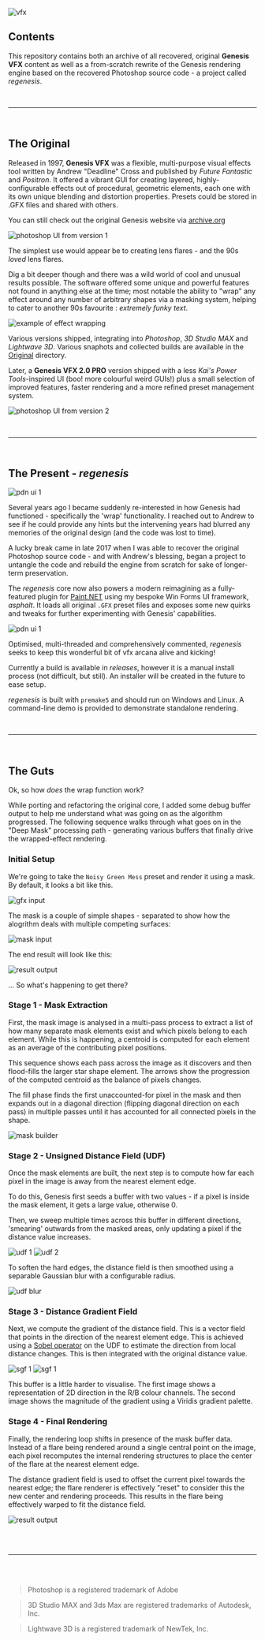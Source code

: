![vfx](Images/vfx_title.jpg)

## Contents

This repository contains both an archive of all recovered, original **Genesis VFX** content as well as a from-scratch rewrite of the Genesis rendering engine based on the recovered Photoshop source code - a project called _regenesis_.

<br><hr><br>

## The Original

Released in 1997, **Genesis VFX** was a flexible, multi-purpose visual effects tool written by Andrew "Deadline" Cross and published by _Future Fantastic_ and _Positron_. It offered a vibrant GUI for creating layered, highly-configurable effects out of procedural, geometric elements, each one with its own unique blending and distortion properties. Presets could be stored in .GFX files and shared with others.

You can still check out the original Genesis website via [archive.org](http://web.archive.org/web/19970607235000/http://www.max3d.com/~deadline/Genesis/Index.html)

![photoshop UI from version 1](Images/ui_photoshop_v1.png)

The simplest use would appear be to creating lens flares - and the 90s *loved* lens flares.

 Dig a bit deeper though and there was a wild world of cool and unusual results possible. The software offered some unique and powerful features not found in anything else at the time; most notable the ability to "wrap" any effect around any number of arbitrary shapes via a masking system, helping to cater to another 90s favourite : *extremely funky text*.

![example of effect wrapping](Images/vfx_example.jpg)

Various versions shipped, integrating into _Photoshop_, _3D Studio MAX_ and _Lightwave 3D_. Various snaphots and collected builds are available in the [Original](/Original) directory.



Later, a **Genesis VFX 2.0 PRO** version shipped with a less *Kai's Power Tools*-inspired UI (boo! more colourful weird GUIs!) plus a small selection of improved features, faster rendering and a more refined preset management system.

![photoshop UI from version 2](Images/ui_photoshop_v2s.png)

<br><hr><br>

## The Present - *regenesis*

![pdn ui 1](Images/logo_test3.jpg)

Several years ago I became suddenly re-interested in how Genesis had functioned - specifically the 'wrap' functionality. I reached out to Andrew to see if he could provide any hints but the intervening years had blurred any memories of the original design (and the code was lost to time).

A lucky break came in late 2017 when I was able to recover the original Photoshop source code - and with Andrew's blessing, began a project to untangle the code and rebuild the engine from scratch for sake of longer-term preservation.

The _regenesis_ core now also powers a modern reimagining as a fully-featured plugin for [Paint.NET](https://www.getpaint.net/) using my bespoke Win Forms UI framework, _asphalt_. It loads all original `.GFX` preset files and exposes some new quirks and tweaks for further experimenting with Genesis' capabilities. 

![pdn ui 1](Images/ui_pdn1.jpg)

Optimised, multi-threaded and comprehensively commented, _regenesis_ seeks to keep this wonderful bit of vfx arcana alive and kicking!

Currently a build is available in *releases*, however it is a manual install process (not difficult, but still). An installer will be created in the future to ease setup.

*regenesis* is built with `premake5` and should run on Windows and Linux. A command-line demo is provided to demonstrate standalone rendering.

<br><hr><br>

## The Guts

Ok, so how *does* the wrap function work?

While porting and refactoring the original core, I added some debug buffer output to help me understand what was going on as the algorithm progressed. The following sequence walks through what goes on in the "Deep Mask" processing path - generating various buffers that finally drive the wrapped-effect rendering.

### **Initial Setup**

We're going to take the `Noisy Green Mess` preset and render it using a mask. By default, it looks a bit like this. 

![gfx input](Images/Algorithm/input_gfx.png)

The mask is a couple of simple shapes - separated to show how the alogrithm deals with multiple competing surfaces:

![mask input](Images/Algorithm/mask_star.png)

The end result will look like this:

![result output](Images/Algorithm/demo_result.png)

... So what's happening to get there?

### **Stage 1 - Mask Extraction**

First, the mask image is analysed in a multi-pass process to extract a list of how many separate mask elements exist and which pixels belong to each element. While this is happening, a centroid is computed for each element as an average of the contributing pixel positions.

This sequence shows each pass across the image as it discovers and then flood-fills the larger star shape element. The arrows show the progression of the computed centroid as the balance of pixels changes.

The fill phase finds the first unaccounted-for pixel in the mask and then expands out in a diagonal direction (flipping diagonal direction on each pass) in multiple passes until it has accounted for all connected pixels in the shape.

![mask builder](Images/Algorithm/mask_builder.gif)

### **Stage 2 - Unsigned Distance Field (UDF)**

Once the mask elements are built, the next step is to compute how far each pixel in the image is away from the nearest element edge. 

To do this, Genesis first seeds a buffer with two values - if a pixel is inside the mask element, it gets a large value, otherwise 0.

Then, we sweep multiple times across this buffer in different directions, 'smearing' outwards from the masked areas, only updating a pixel if the distance value increases.

![udf 1](Images/Algorithm/1-udf-sweep1.png)
![udf 2](Images/Algorithm/1-udf-sweep2.png)

To soften the hard edges, the distance field is then smoothed using a separable Gaussian blur with a configurable radius.

![udf blur](Images/Algorithm/2-blur.png)

### **Stage 3 - Distance Gradient Field**

Next, we compute the gradient of the distance field. This is a vector field that points in the direction of the nearest element edge. This is achieved using a [Sobel operator](https://en.wikipedia.org/wiki/Sobel_operator) on the UDF to estimate the direction from local distance changes. This is then integrated with the original distance value.

![sgf 1](Images/Algorithm/3-sgf_xy.png)
![sgf 1](Images/Algorithm/3-sgf-abs.png)

This buffer is a little harder to visualise. The first image shows a representation of 2D direction in the R/B colour channels. The second image shows the magnitude of the gradient using a Viridis gradient palette.

### **Stage 4 - Final Rendering**

Finally, the rendering loop shifts in presence of the mask buffer data. Instead of a flare being rendered around a single central point on the image, each pixel recomputes the internal rendering structures to place the center of the flare at the nearest element edge.

The distance gradient field is used to offset the current pixel towards the nearest edge; the flare renderer is effectively "reset" to consider this the new center and rendering proceeds. This results in the flare being effectively warped to fit the distance field.

![result output](Images/Algorithm/demo_result.png)




<br><br><hr><br><br>

> Photoshop is a registered trademark of Adobe

> 3D Studio MAX and 3ds Max are registered trademarks of Autodesk, Inc.

> Lightwave 3D is a registered trademark of NewTek, Inc.
